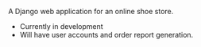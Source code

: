 A Django web application for an online shoe store. 
* Currently in development
* Will have user accounts and order report generation.
